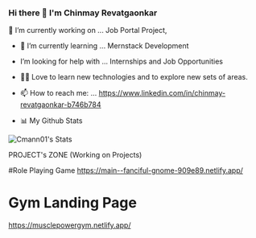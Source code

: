 ### Hi there 👋 I'm Chinmay Revatgaonkar
🔭 I’m currently working on ... Job Portal Project,
- 🌱 I’m currently learning ... Mernstack Development
- I’m looking for help with ... Internships and Job Opportunities
- 👨‍💻 Love to learn new technologies and to explore new sets of areas.
- 📫 How to reach me: ... https://www.linkedin.com/in/chinmay-revatgaonkar-b746b784
  
- 📊 My Github Stats
  
![Cmann01's Stats](https://github-readme-stats.vercel.app/api?username=Cmann01&theme=vue-dark&show_icons=true&hide_border=true&count_private=true)

PROJECT's ZONE (Working on Projects)

#Role Playing Game
https://main--fanciful-gnome-909e89.netlify.app/

# Gym Landing Page
https://musclepowergym.netlify.app/
<!--
**Cmann01/Cmann01** is a ✨ _special_ ✨ repository because its `README.md` (this file) appears on your GitHub profile.

Here are some ideas to get you started:

- 
- 👯 I’m looking to collaborate on ...
- 🤔 I’m looking for help with ...
- 💬 Ask me about ...
- 📫 How to reach me: ...
- 😄 Pronouns: ...
- ⚡ Fun fact: ...
-->
